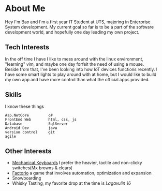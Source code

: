 # About Me

Hey I'm Bao and I'm a first year IT Student at UTS, majoring in Enterprise System development.
My current goal so far is to be a part of the software development world, and hopefully one day leading my own project.

## Tech Interests

In the off time I have I like to mess around with the linux environment, "learning" vim, and maybe one day forfeit the need of using a mouse.
Beside from that, I've been looking into how IoT devices functions recently.
I have some smart lights to play around with at home, but I would like to build my own app and have more control than what the official apps provided.

## Skills

I know these things

```text
Asp.NetCore         c#
FrontEnd Web        html, css, js
Database            SqlServer
Android Dev         java
version control     git
agile
```

## Other Interests

- [Mechanical Keyboards](https://old.reddit.com/r/MechanicalKeyboards/) I prefer the heavier, tactile and non-clicky switches(Mx browns & clears)
- [Factorio](https://factorio.com/) a game that involves automation, optimization and expansion
- Snowboarding
- Whisky Tasting, my favorite drop at the time is *Lagavulin 16*




